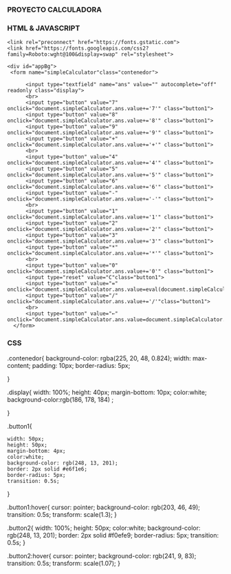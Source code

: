 ### PROYECTO CALCULADORA
### HTML & JAVASCRIPT

<html>
    <head>
    <title>SIMPLE CALCULATOR</title>
    <link type="text/css" rel="stylesheet" href="calculator.css" />

    <link rel="preconnect" href="https://fonts.gstatic.com">
    <link href="https://fonts.googleapis.com/css2?family=Roboto:wght@100&display=swap" rel="stylesheet">

</head>
<body>

    <div id="appBg">
     <form name="simpleCalculator"class="contenedor">
          
          <input type="textfield" name="ans" value="" autocomplete="off" readonly class="display">
          <br>
          <input type="button" value="7" onclick="document.simpleCalculator.ans.value+='7'" class="button1">
          <input type="button" value="8" onclick="document.simpleCalculator.ans.value+='8'" class="button1">
          <input type="button" value="9" onclick="document.simpleCalculator.ans.value+='9'" class="button1">
          <input type="button" value="+" onclick="document.simpleCalculator.ans.value+='+'" class="button1">
          <br>
          <input type="button" value="4" onclick="document.simpleCalculator.ans.value+='4'" class="button1">
          <input type="button" value="5" onclick="document.simpleCalculator.ans.value+='5'" class="button1">
          <input type="button" value="6" onclick="document.simpleCalculator.ans.value+='6'" class="button1">
          <input type="button" value="-" onclick="document.simpleCalculator.ans.value+='-'" class="button1">
          <br>  
          <input type="button" value="1" onclick="document.simpleCalculator.ans.value+='1'" class="button1">
          <input type="button" value="2" onclick="document.simpleCalculator.ans.value+='2'" class="button1">
          <input type="button" value="3" onclick="document.simpleCalculator.ans.value+='3'" class="button1">
          <input type="button" value="*" onclick="document.simpleCalculator.ans.value+='*'" class="button1">
          <br>
          <input type="button" value="0" onclick="document.simpleCalculator.ans.value+='0'" class="button1">
          <input type="reset" value="C"class="button1">
          <input type="button" value="=" onclick="document.simpleCalculator.ans.value=eval(document.simpleCalculator.ans.value)"class="button1">
          <input type="button" value="/" onclick="document.simpleCalculator.ans.value+='/'"class="button1">
          <br>
          <input type="button" value="←" onclick="document.simpleCalculator.ans.value=document.simpleCalculator.ans.value.slice(0,-1)"class="button2">
      </form>
 </div>
</body>

### CSS
.contenedor{
    background-color: rgba(225, 20, 48, 0.824);
    width: max-content;
    padding: 10px;
    border-radius: 5px;

}

.display{
    width: 100%;
    height: 40px;
    margin-bottom: 10px;
    color:white;
    background-color:rgb(186, 178, 184) ;

    
}

.button1{
    
    width: 50px;
    height: 50px;
    margin-bottom: 4px;
    color:white;
    background-color: rgb(248, 13, 201);
    border: 2px solid #e6f1e6;
    border-radius: 5px;
    transition: 0.5s;
}

.button1:hover{
    cursor: pointer;
    background-color: rgb(203, 46, 49);
    transition: 0.5s;
    transform: scale(1.3);
}

.button2{
    width: 100%;
    height: 50px;
    color:white;
    background-color: rgb(248, 13, 201);
    border: 2px solid #f0efe9;
    border-radius: 5px;
    transition: 0.5s;
}

.button2:hover{
    cursor: pointer;
    background-color: rgb(241, 9, 83);
    transition: 0.5s;
    transform: scale(1.07);
}

    




